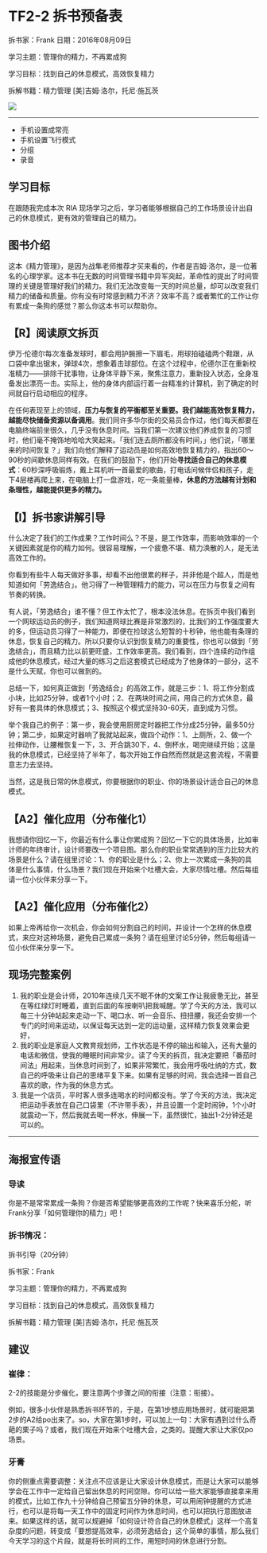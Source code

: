 # TF2-2 拆书预备表

拆书家：Frank  日期：2016年08月09日

学习主题：管理你的精力，不再累成狗

学习目标：找到自己的休息模式，高效恢复精力

拆解书籍：精力管理 [美]吉姆·洛尔，托尼·施瓦茨

![](https://img3.doubanio.com/lpic/s28351500.jpg)

------

- 手机设置成常亮
- 手机设置飞行模式
- 分组
- 录音

## 学习目标

在跟随我完成本次 RIA 现场学习之后，学习者能够根据自己的工作场景设计出自己的休息模式，更有效的管理自己的精力。

## 图书介绍

这本《精力管理》，是因为战隼老师推荐才买来看的，作者是吉姆·洛尔，是一位著名的心理学家。这本书在无数的时间管理书籍中异军突起，革命性的提出了时间管理的关键是管理好我们的精力。我们无法改变每一天的时间总量，却可以改变我们精力的储备和质量。你有没有时常感到精力不济？效率不高？或者繁忙的工作让你有累成一条狗的感觉？那么你这本书可以帮助你。

## 【R】阅读原文拆页

伊万·伦德尔每次准备发球时，都会用护腕擦一下眉毛，用球拍磕磕两个鞋跟，从口袋中拿出锯末，弹球4次，想象着击球部位。在这个过程中，伦德尔正在重新校准精力——排除干扰事物，让身体平静下来，聚焦注意力，重新投入状态，全身准备发出漂亮一击。实际上，他的身体内部运行着一台精准的计算机，到了确定的时间就自行启动相应的程序。

在任何表现至上的领域，**压力与恢复的平衡都至关重要。我们越能高效恢复精力，越能尽快储备资源以备调用**。我们同许多华尔街的交易员合作过，他们每天都要在电脑终端前坐很久，几乎没有休息时间。当我们第一次建议他们养成恢复的习惯时，他们毫不掩饰地哈哈大笑起来。「我们连去厕所都没有时间，」他们说，「哪里来的时间恢复？」我们向他们解释了运动员是如何高效地恢复精力的，指出60～90秒的间歇休息同样有效。在我们的鼓励下，他们开始**寻找适合自己的休息模式**：60秒深呼吸锻炼，戴上耳机听一首最爱的歌曲，打电话问候伴侣和孩子，走下4层楼再爬上来，在电脑上打一盘游戏，吃一条能量棒，**休息的方法越有计划和条理性，越能提供更多的精力。**

## 【I】拆书家讲解引导

什么决定了我们的工作成果？工作时间么？不是，是工作效率，而影响效率的一个关键因素就是你的精力如何。很容易理解，一个疲惫不堪、精力涣散的人，是无法高效工作的。

你看到有些牛人每天做好多事，却看不出他很累的样子，并非他是个超人，而是他知道如何「劳逸结合」。他习得了一种管理精力的能力，可以在压力与恢复之间有节奏的转换。

有人说，「劳逸结合」谁不懂？但工作太忙了，根本没法休息。在拆页中我们看到一个网球运动员的例子，我们知道网球比赛是非常激烈的，比我们的工作强度要大的多，但运动员习得了一种能力，即便在捡球这么短暂的十秒钟，他也能有条理的休息，恢复自己的精力。所以只要你认识到恢复精力的重要性，你也可以做到「劳逸结合」，而且精力比以前更旺盛，工作效率更高。我们看到，四个连续的动作组成他的休息模式，经过大量的练习之后这套模式已经成为了他身体的一部分，这不是什么天赋，你也可以做到的。

总结一下，如何真正做到「劳逸结合」的高效工作，就是三步：1、将工作分割成小块，比如25分钟，或者1个小时；2、在两块时间之间，用自己的方式休息，最好有一套具体的休息模式；3、按照这个模式坚持30-60天，直到成为习惯。

举个我自己的例子：第一步，我会使用厨房定时器把工作分成25分钟，最多50分钟；第二步，如果定时器响了我就站起来，做四个动作：1、上厕所，2、做一个拉伸动作，让腰椎恢复一下，3、开合跳30下，4、倒杯水，喝完继续开始；这是我的休息模式，已经坚持了半年了，每次开始工作自然而然就是这套流程，不需要意志力去坚持。

当然，这是我日常的休息模式，你要根据你的职业、你的场景设计适合自己的休息模式。

## 【A2】催化应用（分布催化1）

我想请你回忆一下，你最近有什么事让你累成狗？回忆一下它的具体场景，比如审计师的年终审计，设计师要改一个项目图。那么你的职业常常遇到的压力比较大的场景是什么？请在组里讨论：1、你的职业是什么；2、你上一次累成一条狗的具体是什么事情，什么场景？我们现在开始来个吐槽大会，大家尽情吐槽。然后每组请一位小伙伴来分享一下。

## 【A2】催化应用（分布催化2）

如果上帝再给你一次机会，你会如何分割自己的时间，并设计一个怎样的休息模式，来应对这种场景，避免自己累成一条狗？请在组里讨论5分钟，然后每组请一位小伙伴来分享一下。

## 现场完整案例

1. 我的职业是会计师，2010年连续几天不眠不休的文案工作让我疲惫无比，甚至在等红绿灯时睡着，直到后面的车按喇叭把我喊醒。学了今天的方法，我可以每三十分钟站起来走动一下、喝口水、听一会音乐、扭扭腰，我还会安排一个专门的时间来运动，以保证每天达到一定的运动量，这样精力恢复效果会更好，
2. 我的职业是家庭人文教育规划师，工作状态是不停的输出和输入，还有大量的电话和微信，使我的睡眠时间非常少。读了今天的拆页，我决定要把「番茄时间法」用起来，当休息时间到了，如果非常繁忙，我会用呼吸吐纳的方式，数自己的呼吸来让自己的思绪平复下来。如果有足够的时间，我会选择一首自己喜欢的歌，作为我的休息方式。
3. 我是一个店员，平时客人很多连喝水的时间都没有。学了今天的方法，我决定把运动手表放在自己口袋里（不许带手表），并且设置一个定时闹钟，1个小时就震动一下，然后我就去喝一杯水，伸展一下，虽然很忙，抽出1-2分钟还是可以的。



------

## 海报宣传语

### 导读

你是不是常常累成一条狗？你是否希望能够更高效的工作呢？快来喜乐分舵，听Frank分享「如何管理你的精力」吧！

### 拆书情况：

拆书引导（20分钟）

拆书家：Frank

学习主题：管理你的精力，不再累成狗

学习目标：找到自己的休息模式，高效恢复精力

拆解书籍：精力管理 [美]吉姆·洛尔，托尼·施瓦茨

## 建议

### 崔律：

2-2的技能是分步催化，要注意两个步骤之间的衔接（注意：衔接）。

例如，很多小伙伴是熟悉拆书环节的，于是，在第1步想应用场景时，就可能把第2步的A2给po出来了。so，大家在第1步时，可以加上一句：大家有遇到过什么奇葩的栗子吗？或者，我们现在开始来个吐槽大会，之类的。提醒大家让大家仅po场景。

### 牙膏

你的侧重点需要调整：关注点不应该是让大家设计休息模式，而是让大家可以能够学会在工作中一定给自己留出休息的时间空隙。你可以给一些大家能够直接拿来用的模式，比如工作九十分钟给自己预留五分钟的休息，可以用闹钟提醒的方式进行，也可以是将每一天工作中的固定时间作为休息时间，也可以把执行意图放进来。如果这样的话，就可以规避掉「如何设计符合自己的休息模式」这样一个高复杂度的问题，转变成「要想提高效率，必须劳逸结合」这个简单的事情，那么我们今天学习的这个片段，就是将长时间的工作，用短时间的休息进行分割。